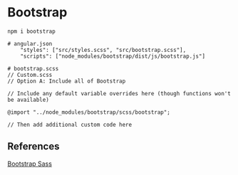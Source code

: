 # Bootstrap

```
npm i bootstrap
```

```
# angular.json
    "styles": ["src/styles.scss", "src/bootstrap.scss"],
    "scripts": ["node_modules/bootstrap/dist/js/bootstrap.js"]
```

```
# bootstrap.scss
// Custom.scss
// Option A: Include all of Bootstrap

// Include any default variable overrides here (though functions won't be available)

@import "../node_modules/bootstrap/scss/bootstrap";

// Then add additional custom code here
```

## References

[Bootstrap Sass](https://getbootstrap.com/docs/5.0/customize/sass/)
